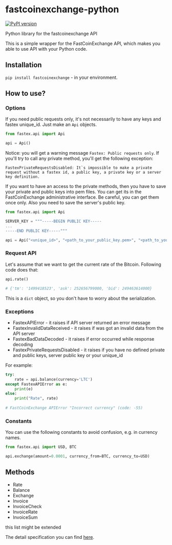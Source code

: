 # fastcoinexchange-python

[![PyPI version](https://badge.fury.io/py/FastCoinExchange.svg)](https://badge.fury.io/py/FastCoinExchange)

Python library for the fastcoinexchange API

This is a simple wrapper for the FastCoinExchange API, which makes you able to use API with your Python code.

## Installation
`pip install fastcoinexchange` - in your environment.

## How to use?

### Options

If you need public requests only, it's not necessarily to have any keys and fastex unique_id. 
Just make an `Api` objects.

```python
from fastex.api import Api

api = Api()
```

Notice: you will get a warning message `Fastex: Public requests only`.
If you'll try to call any private method, you'll get the following exception:

```
FastexPrivateRequestsDisabled: It`s impossible to make a private request without a fastex id, a public key, a private key or a server key definition.
```

If you want to have an access to the private methods, then you have to save your private and public keys into pem files. 
You can get its in the FastCoinExchange administrative interface. Be careful, you can get them once only. 
Also you need to save the server's public key.

```python
from fastex.api import Api

SERVER_KEY = """-----BEGIN PUBLIC KEY-----
...
-----END PUBLIC KEY-----"""

api = Api("<unique_id>", "<path_to_your_public_key.pem>", "<path_to_your_private_key.pem>", SERVER_KEY)
```

### Request API

Let's assume that we want to get the current rate of the Bitcoin.
Following code does that:

```python
api.rate()

# {'tm': '1499418523', 'ask': 252656799000, 'bid': 249463614000}
```
This is a `dict` object, so you don't have to worry about the serialization.

### Exceptions

* FastexAPIError - it raises if API server returned an error message
* FastexInvalidDataReceived - it raises if was got an invalid data from the API server
* FastexBadDataDecoded - it raises if error occurred while response decoding
* FastexPrivateRequestsDisabled - it raises if you have no defined private and public keys, server public key or your unique_id

For example:

```python
try:
    rate = api.balance(currency='LTC')
except FastexAPIError as e:
    print(e)
else:
    print("Rate", rate)
    
# FastCoinExchange APIError "Incorrect currency" (code: -55)
```

### Constants

You can use the following constants to avoid confusion, e.g. in currency names.

```python
from fastex.api import USD, BTC

api.exchange(amount=0.0001, currency_from=BTC, currency_to=USD)
```

## Methods
* Rate
* Balance
* Exchange
* Invoice
* InvoiceCheck
* InvoiceRate
* InvoiceSum

this list might be extended

The detail specification you can find [here](https://test.fastcoinexchange.com/#api).

